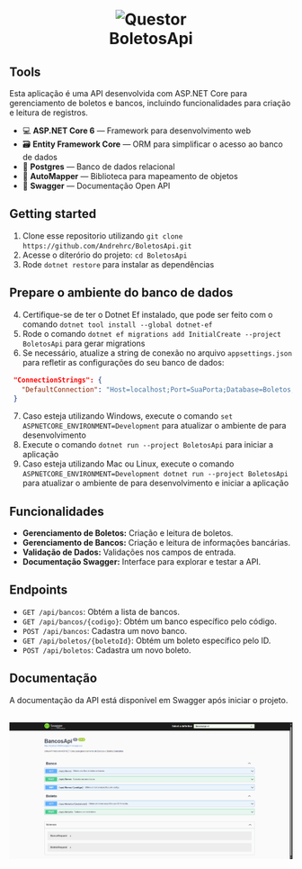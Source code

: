 <h1 align="center">
<br>
  <img src="https://infoviasistemas.com.br/wp-content/uploads/2022/03/4-1-1024x348.png" alt="Questor" width="400">

<br />
BoletosApi
</h1>

## Tools
Esta aplicação é uma API desenvolvida com ASP.NET Core para gerenciamento de boletos e bancos, incluindo funcionalidades para criação e leitura de registros.

- 💻 **ASP.NET Core 6** — Framework para desenvolvimento web
- 🗃️ **Entity Framework Core** — ORM para simplificar o acesso ao banco de dados
- 💾 **Postgres** — Banco de dados relacional
- 🔄 **AutoMapper** — Biblioteca para mapeamento de objetos
- 📝 **Swagger** — Documentação Open API 

## Getting started

1. Clone esse repositorio utilizando `git clone https://github.com/Andrehrc/BoletosApi.git`
2. Acesse o diterório do projeto: `cd BoletosApi`<br />
3. Rode `dotnet restore` para instalar as dependências<br />

## Prepare o ambiente do banco de dados
4. Certifique-se de ter o Dotnet Ef instalado, que pode ser feito com o comando `dotnet tool install --global dotnet-ef` 
5. Rode o comando `dotnet ef migrations add InitialCreate --project BoletosApi` para gerar migrations 
6. Se necessário, atualize a string de conexão no arquivo `appsettings.json` para refletir as configurações do seu banco de dados:
  ```json
   "ConnectionStrings": {
     "DefaultConnection": "Host=localhost;Port=SuaPorta;Database=Boletos;Username=SeuUsuario;Password=SuaSenha"
   }
   ```
7. Caso esteja utilizando Windows, execute o comando `set ASPNETCORE_ENVIRONMENT=Development` para atualizar o ambiente de para desenvolvimento<br />
8. Execute o comando `dotnet run --project BoletosApi` para iniciar a aplicação<br />
9. Caso esteja utilizando Mac ou Linux, execute o comando `ASPNETCORE_ENVIRONMENT=Development dotnet run --project BoletosApi` para atualizar o ambiente de para desenvolvimento e iniciar a aplicação<br />

## Funcionalidades

- **Gerenciamento de Boletos:** Criação e leitura de boletos.
- **Gerenciamento de Bancos:** Criação e leitura de informações bancárias.
- **Validação de Dados:** Validações nos campos de entrada.
- **Documentação Swagger:** Interface para explorar e testar a API.

## Endpoints

- `GET /api/bancos`: Obtém a lista de bancos.
- `GET /api/bancos/{codigo}`: Obtém um banco específico pelo código.
- `POST /api/bancos`: Cadastra um novo banco.
- `GET /api/boletos/{boletoId}`: Obtém um boleto específico pelo ID.
- `POST /api/boletos`: Cadastra um novo boleto.

## Documentação

A documentação da API está disponível em Swagger após iniciar o projeto.

<br />
<img src="./assets/host.png" />
<br />